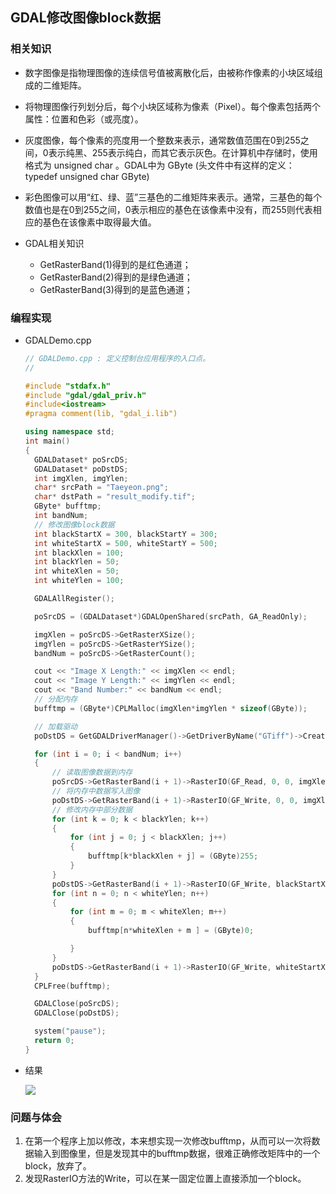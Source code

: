 ## GDAL修改图像block数据 ##

### 相关知识 ###

+ 数字图像是指物理图像的连续信号值被离散化后，由被称作像素的小块区域组成的二维矩阵。

- 将物理图像行列划分后，每个小块区域称为像素（Pixel）。每个像素包括两个属性：位置和色彩（或亮度）。

- 灰度图像，每个像素的亮度用一个整数来表示，通常数值范围在0到255之间，0表示纯黑、255表示纯白，而其它表示灰色。在计算机中存储时，使用格式为 unsigned char 。GDAL中为 GByte (头文件中有这样的定义：typedef unsigned char GByte)
- 彩色图像可以用“红、绿、蓝”三基色的二维矩阵来表示。通常，三基色的每个数值也是在0到255之间，0表示相应的基色在该像素中没有，而255则代表相应的基色在该像素中取得最大值。
- GDAL相关知识
  - GetRasterBand(1)得到的是红色通道；
  - GetRasterBand(2)得到的是绿色通道；
  - GetRasterBand(3)得到的是蓝色通道；

### 编程实现 ###

- GDALDemo.cpp

  ```c++
  // GDALDemo.cpp : 定义控制台应用程序的入口点。
  //
  
  #include "stdafx.h"
  #include "gdal/gdal_priv.h"
  #include<iostream>
  #pragma comment(lib, "gdal_i.lib")
  
  using namespace std;
  int main()
  {
  	GDALDataset* poSrcDS;
  	GDALDataset* poDstDS;
  	int imgXlen, imgYlen;
  	char* srcPath = "Taeyeon.png";
  	char* dstPath = "result_modify.tif";
  	GByte* bufftmp;
  	int bandNum;
  	// 修改图像block数据
  	int blackStartX = 300, blackStartY = 300;
  	int whiteStartX = 500, whiteStartY = 500;
  	int blackXlen = 100;
  	int blackYlen = 50;
  	int whiteXlen = 50;
  	int whiteYlen = 100;
  
  	GDALAllRegister();
  
  	poSrcDS = (GDALDataset*)GDALOpenShared(srcPath, GA_ReadOnly);
  
  	imgXlen = poSrcDS->GetRasterXSize();
  	imgYlen = poSrcDS->GetRasterYSize();
  	bandNum = poSrcDS->GetRasterCount();
  
  	cout << "Image X Length:" << imgXlen << endl;
  	cout << "Image Y Length:" << imgYlen << endl;
  	cout << "Band Number:" << bandNum << endl;
  	// 分配内存
  	bufftmp = (GByte*)CPLMalloc(imgXlen*imgYlen * sizeof(GByte));
  
  	// 加载驱动
  	poDstDS = GetGDALDriverManager()->GetDriverByName("GTiff")->Create(dstPath, imgXlen, imgYlen, bandNum, GDT_Byte, NULL);
  
  	for (int i = 0; i < bandNum; i++)
  	{
  		// 读取图像数据到内存
  		poSrcDS->GetRasterBand(i + 1)->RasterIO(GF_Read, 0, 0, imgXlen, imgYlen, bufftmp, imgXlen, imgYlen, GDT_Byte, 0, 0);		
  		// 将内存中数据写入图像
  		poDstDS->GetRasterBand(i + 1)->RasterIO(GF_Write, 0, 0, imgXlen, imgYlen, bufftmp, imgXlen, imgYlen, GDT_Byte, 0, 0);
  		// 修改内存中部分数据
  		for (int k = 0; k < blackYlen; k++)
  		{
  			for (int j = 0; j < blackXlen; j++)
  			{
  				bufftmp[k*blackXlen + j] = (GByte)255;
  			}
  		}
  		poDstDS->GetRasterBand(i + 1)->RasterIO(GF_Write, blackStartX, blackStartY, blackXlen, blackYlen, bufftmp, blackXlen, blackYlen, GDT_Byte, 0, 0);
  		for (int n = 0; n < whiteYlen; n++)
  		{
  			for (int m = 0; m < whiteXlen; m++)
  			{
  				bufftmp[n*whiteXlen + m ] = (GByte)0;
  
  			}
  		}
  		poDstDS->GetRasterBand(i + 1)->RasterIO(GF_Write, whiteStartX, whiteStartY, whiteXlen, whiteYlen, bufftmp, whiteXlen, whiteYlen, GDT_Byte, 0, 0);
  	}
  	CPLFree(bufftmp);
  
  	GDALClose(poSrcDS);
  	GDALClose(poDstDS);
  
  	system("pause");
  	return 0;
  }
  ```

- 结果

  ![](http://ww1.sinaimg.cn/large/006cY7n0ly1fw0pta5olej312w0j1abt.jpg)

### 问题与体会 ###

1. 在第一个程序上加以修改，本来想实现一次修改bufftmp，从而可以一次将数据输入到图像里，但是发现其中的bufftmp数据，很难正确修改矩阵中的一个block，放弃了。
2. 发现RasterIO方法的Write，可以在某一固定位置上直接添加一个block。
